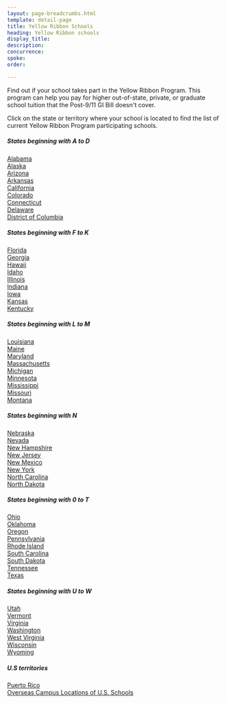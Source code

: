 ```yaml
---
layout: page-breadcrumbs.html
template: detail-page
title: Yellow Ribbon Schools
heading: Yellow Ribbon schools
display_title: 
description: 
concurrence: 
spoke: 
order: 

---
```


<div class="va-introtext">

Find out if your school takes part in the Yellow Ribbon Program. This program can help you pay for higher out-of-state, private, or graduate school tuition that the Post-9/11 GI Bill doesn't cover.

</div>

Click on the state or territory where your school is located to find the list of current Yellow Ribbon Program participating schools.

##### States beginning with A to D

[Alabama](https://www.benefits.va.gov/gibill/yellow_ribbon/2018/states/al.asp)<br>
[Alaska](https://www.benefits.va.gov/gibill/yellow_ribbon/2018/states/ak.asp)<br>
[Arizona](https://www.benefits.va.gov/gibill/yellow_ribbon/2018/states/az.asp)<br>
[Arkansas](https://www.benefits.va.gov/gibill/yellow_ribbon/2018/states/ar.asp)<br>
[California](https://www.benefits.va.gov/gibill/yellow_ribbon/2018/states/ca.asp)<br>
[Colorado](https://www.benefits.va.gov/gibill/yellow_ribbon/2018/states/co.asp)<br>
[Connecticut](https://www.benefits.va.gov/gibill/yellow_ribbon/2018/states/ct.asp)<br>
[Delaware](https://www.benefits.va.gov/gibill/yellow_ribbon/2018/states/de.asp)<br>
[District of Columbia](https://www.benefits.va.gov/gibill/yellow_ribbon/2018/states/dc.asp)<br>

##### States beginning with F to K

[Florida](https://www.benefits.va.gov/gibill/yellow_ribbon/2018/states/fl.asp)<br>
[Georgia](https://www.benefits.va.gov/gibill/yellow_ribbon/2018/states/ga.asp)<br>
[Hawaii](https://www.benefits.va.gov/gibill/yellow_ribbon/2018/states/hi.asp)<br>
[Idaho](https://www.benefits.va.gov/gibill/yellow_ribbon/2018/states/id.asp)<br>
[Illinois](https://www.benefits.va.gov/gibill/yellow_ribbon/2018/states/il.asp)<br>
[Indiana](https://www.benefits.va.gov/gibill/yellow_ribbon/2018/states/in.asp)<br>
[Iowa](https://www.benefits.va.gov/gibill/yellow_ribbon/2018/states/ia.asp)<br>
[Kansas](https://www.benefits.va.gov/gibill/yellow_ribbon/2018/states/ks.asp)<br>
[Kentucky](https://www.benefits.va.gov/gibill/yellow_ribbon/2018/states/ky.asp)<br>


##### States beginning with L to M

[Louisiana](https://www.benefits.va.gov/gibill/yellow_ribbon/2018/states/la.asp)<br>
[Maine](https://www.benefits.va.gov/gibill/yellow_ribbon/2018/states/me.asp)<br>
[Maryland](https://www.benefits.va.gov/gibill/yellow_ribbon/2018/states/md.asp)<br>
[Massachusetts](https://www.benefits.va.gov/gibill/yellow_ribbon/2018/states/ma.asp)<br>
[Michigan](https://www.benefits.va.gov/gibill/yellow_ribbon/2018/states/mi.asp)<br>
[Minnesota](https://www.benefits.va.gov/gibill/yellow_ribbon/2018/states/mn.asp)<br>
[Mississippi](https://www.benefits.va.gov/gibill/yellow_ribbon/2018/states/ms.asp)<br>
[Missouri](https://www.benefits.va.gov/gibill/yellow_ribbon/2018/states/mo.asp)<br>
[Montana](https://www.benefits.va.gov/gibill/yellow_ribbon/2018/states/mt.asp)<br>

##### States beginning with N 

[Nebraska](https://www.benefits.va.gov/gibill/yellow_ribbon/2018/states/ne.asp)<br>
[Nevada](https://www.benefits.va.gov/gibill/yellow_ribbon/2018/states/nv.asp)<br>
[New Hampshire](https://www.benefits.va.gov/gibill/yellow_ribbon/2018/states/nh.asp)<br>
[New Jersey](https://www.benefits.va.gov/gibill/yellow_ribbon/2018/states/nj.asp)<br>
[New Mexico](https://www.benefits.va.gov/gibill/yellow_ribbon/2018/states/nm.asp)<br>
[New York](https://www.benefits.va.gov/gibill/yellow_ribbon/2018/states/ny.asp)<br>
[North Carolina](https://www.benefits.va.gov/gibill/yellow_ribbon/2018/states/nc.asp)<br>
[North Dakota](https://www.benefits.va.gov/gibill/yellow_ribbon/2018/states/nd.asp)<br>

##### States beginning with 0 to T

[Ohio](https://www.benefits.va.gov/gibill/yellow_ribbon/2018/states/oh.asp)<br>
[Oklahoma](https://www.benefits.va.gov/gibill/yellow_ribbon/2018/states/ok.asp)<br>
[Oregon](https://www.benefits.va.gov/gibill/yellow_ribbon/2018/states/or.asp)<br>
[Pennsylvania](https://www.benefits.va.gov/gibill/yellow_ribbon/2018/states/pa.asp)<br>
[Rhode Island](https://www.benefits.va.gov/gibill/yellow_ribbon/2018/states/ri.asp)<br>
[South Carolina](https://www.benefits.va.gov/gibill/yellow_ribbon/2018/states/sc.asp)<br>
[South Dakota](https://www.benefits.va.gov/gibill/yellow_ribbon/2018/states/sd.asp)<br>
[Tennessee](https://www.benefits.va.gov/gibill/yellow_ribbon/2018/states/tn.asp)<br>
[Texas](https://www.benefits.va.gov/gibill/yellow_ribbon/2018/states/tx.asp)<br>

##### States beginning with U to W

[Utah](https://www.benefits.va.gov/gibill/yellow_ribbon/2018/states/ut.asp)<br>
[Vermont](https://www.benefits.va.gov/gibill/yellow_ribbon/2018/states/vt.asp)<br>
[Virginia](https://www.benefits.va.gov/gibill/yellow_ribbon/2018/states/va.asp)<br>
[Washington](https://www.benefits.va.gov/gibill/yellow_ribbon/2018/states/wa.asp)<br>
[West Virginia](https://www.benefits.va.gov/gibill/yellow_ribbon/2018/states/wv.asp)<br>
[Wisconsin](https://www.benefits.va.gov/gibill/yellow_ribbon/2018/states/wi.asp)<br>
[Wyoming](https://www.benefits.va.gov/gibill/yellow_ribbon/2018/states/wy.asp)<br>

##### U.S territories
[Puerto Rico](https://www.benefits.va.gov/gibill/yellow_ribbon/2018/states/pr.asp)<br>
[Overseas Campus Locations of U.S. Schools](https://www.benefits.va.gov/gibill/yellow_ribbon/2018/states/overseas.asp)<br>
